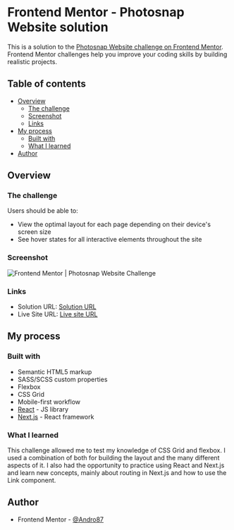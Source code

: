 # Frontend Mentor - Photosnap Website solution

This is a solution to the [Photosnap Website challenge on Frontend Mentor](https://www.frontendmentor.io/challenges/photosnap-multipage-website-nMDSrNmNW). Frontend Mentor challenges help you improve your coding skills by building realistic projects.

## Table of contents

-   [Overview](#overview)
    -   [The challenge](#the-challenge)
    -   [Screenshot](#screenshot)
    -   [Links](#links)
-   [My process](#my-process)
    -   [Built with](#built-with)
    -   [What I learned](#what-i-learned)
-   [Author](#author)

## Overview

### The challenge

Users should be able to:

-   View the optimal layout for each page depending on their device's screen size
-   See hover states for all interactive elements throughout the site

### Screenshot

![Frontend Mentor | Photosnap Website Challenge](./public/assets/screenshot.png)

### Links

-   Solution URL: [Solution URL ](https://github.com/Andro87/photosnap-multi-page-website-project.git)
-   Live Site URL: [Live site URL ](https://photosnap-multi-page-website-project.vercel.app/)

## My process

### Built with

-   Semantic HTML5 markup
-   SASS/SCSS custom properties
-   Flexbox
-   CSS Grid
-   Mobile-first workflow
-   [React](https://reactjs.org/) - JS library
-   [Next.js](https://nextjs.org/) - React framework

### What I learned

This challenge allowed me to test my knowledge of CSS Grid and flexbox.
I used a combination of both for building the layout and the many different aspects of it.
I also had the opportunity to practice using React and Next.js and learn new concepts, mainly about routing in Next.js and how to use the Link component.

## Author

-   Frontend Mentor - [@Andro87](https://www.frontendmentor.io/profile/Andro87)
